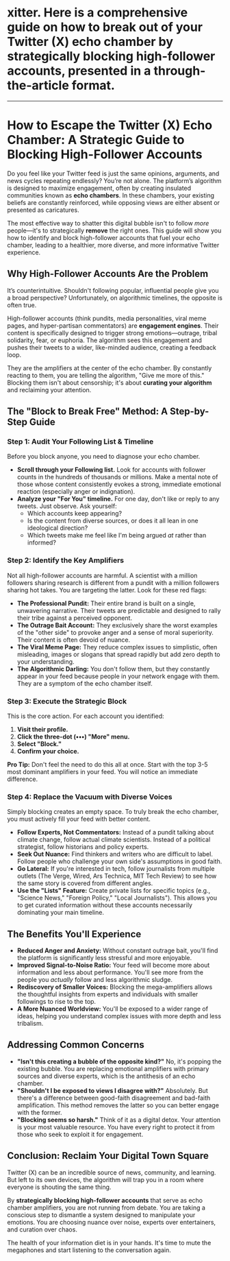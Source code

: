 # xitter. Here is a comprehensive guide on how to break out of your Twitter (X) echo chamber by strategically blocking high-follower accounts, presented in a through-the-article format.

***

# How to Escape the Twitter (X) Echo Chamber: A Strategic Guide to Blocking High-Follower Accounts

Do you feel like your Twitter feed is just the same opinions, arguments, and news cycles repeating endlessly? You’re not alone. The platform’s algorithm is designed to maximize engagement, often by creating insulated communities known as **echo chambers**. In these chambers, your existing beliefs are constantly reinforced, while opposing views are either absent or presented as caricatures.

The most effective way to shatter this digital bubble isn't to follow *more* people—it's to strategically **remove** the right ones. This guide will show you how to identify and block high-follower accounts that fuel your echo chamber, leading to a healthier, more diverse, and more informative Twitter experience.

## Why High-Follower Accounts Are the Problem

It’s counterintuitive. Shouldn't following popular, influential people give you a broad perspective? Unfortunately, on algorithmic timelines, the opposite is often true.

High-follower accounts (think pundits, media personalities, viral meme pages, and hyper-partisan commentators) are **engagement engines**. Their content is specifically designed to trigger strong emotions—outrage, tribal solidarity, fear, or euphoria. The algorithm sees this engagement and pushes their tweets to a wider, like-minded audience, creating a feedback loop.

They are the amplifiers at the center of the echo chamber. By constantly reacting to them, you are telling the algorithm, "Give me more of this." Blocking them isn't about censorship; it's about **curating your algorithm** and reclaiming your attention.

## The "Block to Break Free" Method: A Step-by-Step Guide

### Step 1: Audit Your Following List & Timeline
Before you block anyone, you need to diagnose your echo chamber.

*   **Scroll through your Following list.** Look for accounts with follower counts in the hundreds of thousands or millions. Make a mental note of those whose content consistently evokes a strong, immediate emotional reaction (especially anger or indignation).
*   **Analyze your "For You" timeline.** For one day, don't like or reply to any tweets. Just observe. Ask yourself:
    *   Which accounts keep appearing?
    *   Is the content from diverse sources, or does it all lean in one ideological direction?
    *   Which tweets make me feel like I'm being argued *at* rather than informed?

### Step 2: Identify the Key Amplifiers
Not all high-follower accounts are harmful. A scientist with a million followers sharing research is different from a pundit with a million followers sharing hot takes. You are targeting the latter. Look for these red flags:

*   **The Professional Pundit:** Their entire brand is built on a single, unwavering narrative. Their tweets are predictable and designed to rally their tribe against a perceived opponent.
*   **The Outrage Bait Account:** They exclusively share the worst examples of the "other side" to provoke anger and a sense of moral superiority. Their content is often devoid of nuance.
*   **The Viral Meme Page:** They reduce complex issues to simplistic, often misleading, images or slogans that spread rapidly but add zero depth to your understanding.
*   **The Algorithmic Darling:** You don't follow them, but they constantly appear in your feed because people in your network engage with them. They are a symptom of the echo chamber itself.

### Step 3: Execute the Strategic Block
This is the core action. For each account you identified:

1.  **Visit their profile.**
2.  **Click the three-dot (•••) "More" menu.**
3.  **Select "Block."**
4.  **Confirm your choice.**

**Pro Tip:** Don't feel the need to do this all at once. Start with the top 3-5 most dominant amplifiers in your feed. You will notice an immediate difference.

### Step 4: Replace the Vacuum with Diverse Voices
Simply blocking creates an empty space. To truly break the echo chamber, you must actively fill your feed with better content.

*   **Follow Experts, Not Commentators:** Instead of a pundit talking about climate change, follow actual climate scientists. Instead of a political strategist, follow historians and policy experts.
*   **Seek Out Nuance:** Find thinkers and writers who are difficult to label. Follow people who challenge your own side's assumptions in good faith.
*   **Go Lateral:** If you're interested in tech, follow journalists from multiple outlets (The Verge, Wired, Ars Technica, MIT Tech Review) to see how the same story is covered from different angles.
*   **Use the "Lists" Feature:** Create private lists for specific topics (e.g., "Science News," "Foreign Policy," "Local Journalists"). This allows you to get curated information without these accounts necessarily dominating your main timeline.

## The Benefits You'll Experience

*   **Reduced Anger and Anxiety:** Without constant outrage bait, you'll find the platform is significantly less stressful and more enjoyable.
*   **Improved Signal-to-Noise Ratio:** Your feed will become more about information and less about performance. You'll see more from the people you *actually* follow and less algorithmic sludge.
*   **Rediscovery of Smaller Voices:** Blocking the mega-amplifiers allows the thoughtful insights from experts and individuals with smaller followings to rise to the top.
*   **A More Nuanced Worldview:** You'll be exposed to a wider range of ideas, helping you understand complex issues with more depth and less tribalism.

## Addressing Common Concerns

*   **"Isn't this creating a bubble of the opposite kind?"** No, it's popping the existing bubble. You are replacing emotional amplifiers with primary sources and diverse experts, which is the antithesis of an echo chamber.
*   **"Shouldn't I be exposed to views I disagree with?"** Absolutely. But there's a difference between good-faith disagreement and bad-faith amplification. This method removes the latter so you can better engage with the former.
*   **"Blocking seems so harsh."** Think of it as a digital detox. Your attention is your most valuable resource. You have every right to protect it from those who seek to exploit it for engagement.

## Conclusion: Reclaim Your Digital Town Square

Twitter (X) can be an incredible source of news, community, and learning. But left to its own devices, the algorithm will trap you in a room where everyone is shouting the same thing.

By **strategically blocking high-follower accounts** that serve as echo chamber amplifiers, you are not running from debate. You are taking a conscious step to dismantle a system designed to manipulate your emotions. You are choosing nuance over noise, experts over entertainers, and curation over chaos.

The health of your information diet is in your hands. It's time to mute the megaphones and start listening to the conversation again.
